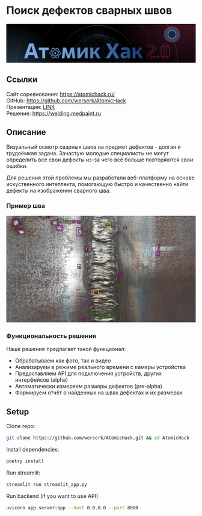# Поиск дефектов сварных швов

![atomic_hack_logo.png](.images/atomic_hack_logo.png)

## Ссылки

Сайт соревнования: https://atomichack.ru/ \
GitHub: https://github.com/werserk/AtomicHack \
Презентация: [LINK](https://docs.google.com/presentation/d/1rcH_EbmP8-rjSrcMAn7ZxIdogTCiCjg5LeDol3n1LJk/edit#slide=id.g2e5e08b022d_3_69) \
Решение: https://welding.medpaint.ru

## Описание

Визуальный осмотр сварных швов на предмет дефектов - долгая и трудоёмкая задача. 
Зачастую молодые специалисты не могут определить все свои дефекты из-за чего всё больше повторяются свои ошибки.

Для решения этой проблемы мы разработали веб-платформу на основе искуственного интеллекта, 
помогающую быстро и качественно найти дефекты на изображении сварного шва.

### Пример шва
![example_weld.jpg](.images/example_weld.jpg)

### Функциональность решения
Наше решение предлагает такой функционал:
* Обрабатываем как фото, так и видео
* Анализируем в режиме реального времени с камеры устройства
* Предоставляем API для подключения устройств, других интерфейсов (alpha)
* Автоматически измеряем размеры дефектов (pre-alpha)
* Формируем отчёт о найденных на швах дефектах и их размерах

## Setup

Clone repo:

```bash
git clone https://github.com/werserk/AtomicHack.git && cd AtomicHack
```

Install dependencies:

```bash
poetry install
```

Run streamlit:

```bash
streamlit run streamlit_app.py
```

Run backend (if you want to use API)

```bash
uvicorn app.server:app --host 0.0.0.0 --port 8000
```